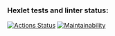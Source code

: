 ### Hexlet tests and linter status:
[![Actions Status](https://github.com/svast1/frontend-project-11/actions/workflows/hexlet-check.yml/badge.svg)](https://github.com/svast1/frontend-project-11/actions)
[![Maintainability](https://api.codeclimate.com/v1/badges/991dae5ebb9741f0a898/maintainability)](https://codeclimate.com/github/svast1/frontend-project-11/maintainability)